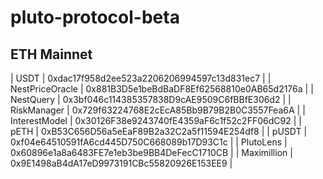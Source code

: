 # pluto-protocol-beta
## ETH Mainnet
| USDT | 0xdac17f958d2ee523a2206206994597c13d831ec7 |
| NestPriceOracle | 0x881B3D5e1beBdBaDF8Ef62568810e0AB65d2176a |
| NestQuery | 0x3bf046c114385357838D9cAE9509C6fBBfE306d2 |
| RiskManager | 0x729f63224768E2cEcA85Bb9B79B2B0C3557Fea6A |
| InterestModel | 0x30126F38e9243740fE4359aF6c1f52c2FF06dC92 |
| pETH | 0xB53C656D56a5eEaF89B2a32C2a5f11594E254df8 |
| pUSDT | 0xf04e64510591fA6cd445D750C668089b17D93C1c |
| PlutoLens | 0x60896e1a8a6483FE7e1eb3be9BB4DeFecC1710CB |
| Maximillion | 0x9E1498aB4dA17eD9973191CBc55820926E153EE9 |